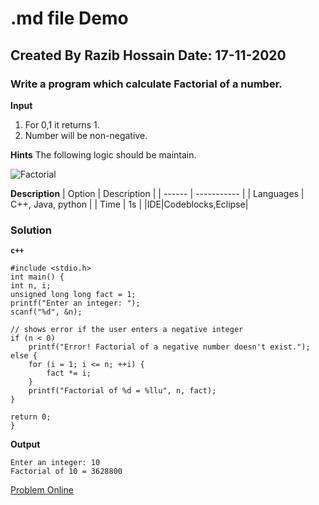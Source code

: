 # .md file Demo
Created By Razib Hossain
Date: 17-11-2020
---
### Write a program which calculate Factorial of a number.

**Input**
1. For 0,1 it returns 1.
2. Number will be non-negative.

**Hints**
The following logic should be maintain.

![Factorial](https://cdn.educba.com/academy/wp-content/uploads/2019/09/Factorial-in-C.png)

**Description**
| Option | Description |
| ------ | ----------- |
| Languages | C++, Java, python  |
| Time |   1s |
|IDE|Codeblocks,Eclipse|

### Solution
**`c++`**



    #include <stdio.h>
    int main() {
    int n, i;
    unsigned long long fact = 1;
    printf("Enter an integer: ");
    scanf("%d", &n);

    // shows error if the user enters a negative integer
    if (n < 0)
        printf("Error! Factorial of a negative number doesn't exist.");
    else {
        for (i = 1; i <= n; ++i) {
            fact *= i;
        }
        printf("Factorial of %d = %llu", n, fact);
    }

    return 0;
    }

**Output**
```
Enter an integer: 10
Factorial of 10 = 3628800
```
[Problem Online](https://www.programiz.com/c-programming/examples/factorial)
 
  
  